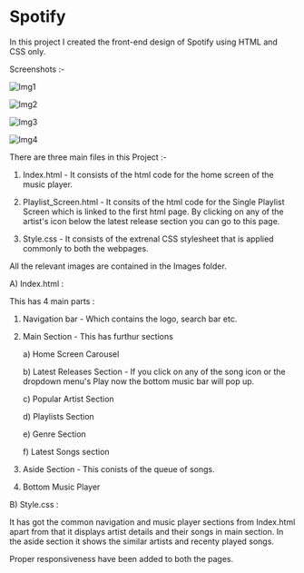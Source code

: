 # Spotify
In this project I created the front-end design of Spotify using HTML and CSS only.


Screenshots :-


![Img1](https://user-images.githubusercontent.com/92709773/187284729-34172122-73b4-4c1c-9574-cb2bf3b2ea28.jpeg)





![Img2](https://user-images.githubusercontent.com/92709773/187284843-eaf56a1e-9611-432c-a135-31aa4d67f65d.jpeg)






![Img3](https://user-images.githubusercontent.com/92709773/187284861-551710cc-1428-4fcd-a5db-1fe65421fe91.jpeg)






![Img4](https://user-images.githubusercontent.com/92709773/187284877-61582802-67bd-41f6-9a18-4fc66a705734.jpeg)




There are three main files in this Project :-

1. Index.html - It consists of the html code for the home screen of the music player.

2. Playlist_Screen.html - It consits of the html code for the Single Playlist Screen which is linked to the first html page. 
By clicking on any of the artist's icon below the latest release section you can go to this page.

3. Style.css - It consists of the extrenal CSS stylesheet that is applied commonly to both the webpages.


All the relevant images are contained in the Images folder.



A) Index.html :

This has 4 main parts :

  1) Navigation bar - Which contains the logo, search bar etc.
  2) Main Section - This has furthur sections
  
        a) Home Screen Carousel
        
        b) Latest Releases Section - If you click on any of the song icon or the dropdown menu's Play now the bottom music bar will pop up.
        
        c) Popular Artist Section
        
        d) Playlists Section
        
        e) Genre Section
        
        f) Latest Songs section
        
        
   3) Aside Section - This conists of the queue of songs.
   
   4) Bottom Music Player
   

B) Style.css :

It has got the common navigation and music player sections from Index.html apart from that it displays artist details 
and their songs in main section. In the aside section it shows the similar artists and recenty played songs.


Proper responsiveness have been added to both the pages.
